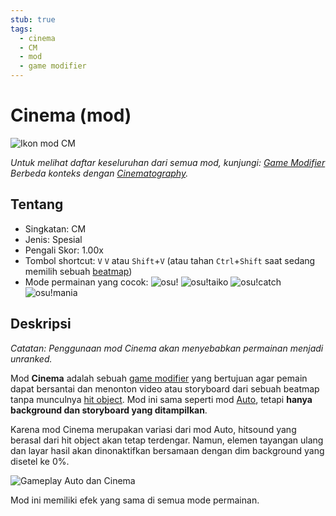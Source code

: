 ```yaml
---
stub: true
tags:
  - cinema
  - CM
  - mod
  - game modifier
---
```


# Cinema (mod)

![Ikon mod CM](/wiki/shared/mods/CM.png "Ikon mod Cinema (CM)")

*Untuk melihat daftar keseluruhan dari semua mod, kunjungi: [Game Modifier](/wiki/Gameplay/Game_modifier)*\
*Berbeda konteks dengan [Cinematography](https://en.wikipedia.org/wiki/Cinematography).*

## Tentang

- Singkatan: CM
- Jenis: Spesial
- Pengali Skor: 1.00x
- Tombol shortcut: `V` `V` atau `Shift`+`V` (atau tahan `Ctrl`+`Shift` saat sedang memilih sebuah [beatmap](/wiki/Beatmap))
- Mode permainan yang cocok: ![][osu!] ![][osu!taiko] ![][osu!catch] ![][osu!mania]

## Deskripsi

*Catatan: Penggunaan mod Cinema akan menyebabkan permainan menjadi unranked.*

Mod **Cinema** adalah sebuah [game modifier](/wiki/Gameplay/Game_modifier) yang bertujuan agar pemain dapat bersantai dan menonton video atau storyboard dari sebuah beatmap tanpa munculnya [hit object](/wiki/Gameplay/Hit_object). Mod ini sama seperti mod [Auto](/wiki/Gameplay/Game_modifier/Auto), tetapi **hanya background dan storyboard yang ditampilkan**.

Karena mod Cinema merupakan variasi dari mod Auto, hitsound yang berasal dari hit object akan tetap terdengar. Namun, elemen tayangan ulang dan layar hasil akan dinonaktifkan bersamaan dengan dim background yang disetel ke 0%.

![Gameplay Auto dan Cinema](img/CM-comparison.jpg "Perbandingan mod Auto (kiri) dan mod Cinema (kanan)") 

Mod ini memiliki efek yang sama di semua mode permainan.

[osu!]: /wiki/shared/mode/osu.png "osu!"
[osu!taiko]: /wiki/shared/mode/taiko.png "osu!taiko"
[osu!catch]: /wiki/shared/mode/catch.png "osu!catch"
[osu!mania]: /wiki/shared/mode/mania.png "osu!mania"
